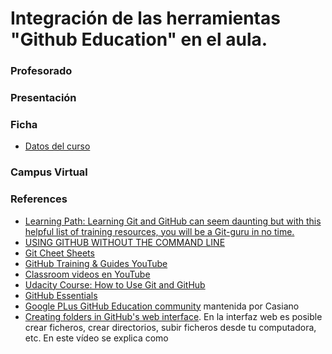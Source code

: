# Integración de las herramientas "Github Education" en el aula. 

### Profesorado

### Presentación 

### Ficha

* [Datos del curso](resources/)

### Campus Virtual 

### References

* [Learning Path: Learning Git and GitHub can seem daunting but with this helpful list of training resources, you will be a Git-guru in no time.](https://services.github.com/on-demand/resources/)
* [USING GITHUB WITHOUT THE COMMAND LINE](https://pixelpioneers.co/blog/2017/using-github-without-the-command-line)
* [Git Cheet Sheets](https://services.github.com/on-demand/resources/cheatsheets/)
* [GitHub Training & Guides YouTube](https://www.youtube.com/githubguides)
* [Classroom videos en YouTube](https://www.youtube.com/user/GitHubGuides/search?query=classroom)
* [Udacity Course: How to Use Git and GitHub](https://www.udacity.com/course/how-to-use-git-and-github--ud775)
* [GitHub Essentials](https://joeyklee.github.io/friendly-github-intro/guides/github-essentials/)
* [Google PLus GitHub Education community](https://plus.google.com/u/0/communities/101581119166388524593) mantenida por Casiano
* [Creating folders in GitHub's web interface](https://www.youtube.com/watch?v=QCJgZZuB4tA). En la interfaz web es posible crear ficheros, crear directorios, subir ficheros desde tu computadora, etc. En este vídeo se explica como